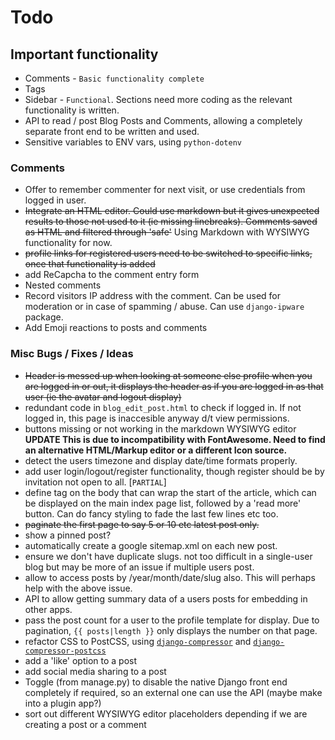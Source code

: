 # Todo

## Important functionality

* Comments - `Basic functionality complete`
* Tags
* Sidebar - `Functional`. Sections need more coding as the relevant functionality
  is written.
* API to read / post Blog Posts and Comments, allowing a completely separate
  front end to be written and used.
* Sensitive variables to ENV vars, using `python-dotenv`

### Comments

* Offer to remember commenter for next visit, or use credentials from logged in
  user.
* ~~Integrate an HTML editor. Could use markdown but it gives unexpected results
  to those not used to it (ie missing linebreaks). Comments saved as HTML and
  filtered through 'safe'~~ Using Markdown with WYSIWYG functionality for now.
* ~~profile links for registered users need to be switched to specific links, once
  that functionality is added~~
* add ReCapcha to the comment entry form
* Nested comments
* Record visitors IP address with the comment. Can be used for moderation or in
  case of spamming / abuse. Can use `django-ipware` package.
* Add Emoji reactions to posts and comments

### Misc Bugs / Fixes / Ideas

* ~~Header is messed up when looking at someone else profile when you are logged
  in or out, it displays the header as if you are logged in as that user (ie the
  avatar and logout display)~~
* redundant code in `blog_edit_post.html` to check if logged in. If not logged
  in, this page is inaccesible anyway d/t view permissions.
* buttons missing or not working in the markdown WYSIWYG editor **UPDATE This is
  due to incompatibility with FontAwesome. Need to find an alternative
  HTML/Markup editor or a different Icon source.**
* detect the users timezone and display date/time formats properly.
* add user login/logout/register functionality, though register should be by
  invitation not open to all. [`PARTIAL`]
* define tag on the body that can wrap the start of the article, which can be
  displayed on the main index page list, followed by a 'read more' button. Can
  do fancy styling to fade the last few lines etc too.
* ~~paginate the first page to say 5 or 10 etc latest post only.~~
* show a pinned post?
* automatically create a google sitemap.xml on each new post.
* ensure we don't have duplicate slugs. not too difficult in a single-user blog
  but may be more of an issue if multiple users post.
* allow to access posts by /year/month/date/slug also. This will perhaps help
  with the above issue.
* API to allow getting summary data of a users posts for embedding in other
  apps.
* pass the post count for a user to the profile template for display. Due to
  pagination, `{{ posts|length }}` only displays the number on that page.
* refactor CSS to PostCSS, using [`django-compressor`][djc] and
  [`django-compressor-postcss`][djc-postcss]
* add a 'like' option to a post
* add social media sharing to a post
* Toggle (from manage.py) to disable the native Django front end completely if
  required, so an external one can use the API (maybe make into a plugin app?)
* sort out different WYSIWYG editor placeholders depending if we are creating
  a post or a comment

[djc]: https://github.com/django-compressor/django-compressor
[djc-postcss]: https://github.com/Pithikos/django-compressor-postcss
